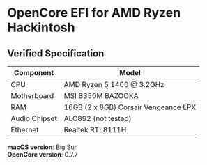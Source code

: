 # OpenCore EFI for AMD Ryzen Hackintosh

## Verified Specification

| **Component**    | **Model**                                  |
| ---------------- | ------------------------------------------ |
| CPU              | AMD Ryzen 5 1400 @ 3.2GHz                  |
| Motherboard      | MSI B350M BAZOOKA                          |
| RAM              | 16GB (2 x 8GB) Corsair Vengeance LPX       |
| Audio Chipset    | ALC892 (not tested)                        |
| Ethernet         | Realtek RTL8111H                           |

**macOS version**: Big Sur \
**OpenCore version**: 0.7.7
